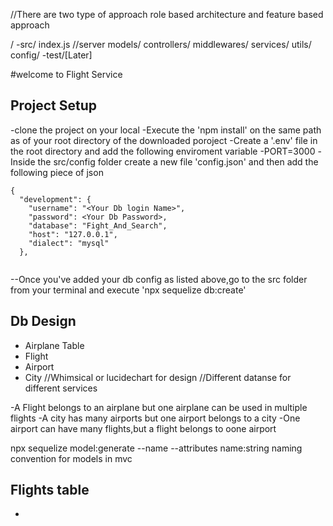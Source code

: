 //There are two type of approach role based architecture and feature based approach

/
 -src/
 index.js //server
 models/
 controllers/
 middlewares/
 services/
 utils/
 config/
-test/[Later]

#welcome to Flight Service

## Project Setup
-clone the project on your local
-Execute the 'npm install' on the same path as of your root directory of the downloaded poroject
-Create a '.env' file in the root directory and add the following enviroment variable 
-PORT=3000
-Inside the src/config folder create a new file 'config.json' and then add the following piece of json

```
{
  "development": {
    "username": "<Your Db login Name>",
    "password": <Your Db Password>,
    "database": "Fight_And_Search",
    "host": "127.0.0.1",
    "dialect": "mysql"
  },
 
```

--Once you've added your db config as listed above,go to the src folder from your terminal and execute 'npx sequelize db:create'


## Db Design
 - Airplane Table
 - Flight
 - Airport
 - City
 //Whimsical or lucidechart for design
 //Different datanse for different services


 -A Flight belongs to an airplane but one airplane can be used in multiple flights
 -A city has many airports but one airport belongs to  a city
 -One airport can have many flights,but a flight belongs to oone airport

 npx sequelize model:generate --name <Model-name> --attributes name:string
 naming convention for models in mvc



 ## Flights table
 -